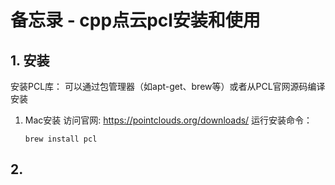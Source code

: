 # 备忘录 - cpp点云pcl安装和使用

## 1. 安装
安装PCL库：
可以通过包管理器（如apt-get、brew等）或者从PCL官网源码编译安装
1. Mac安装
    访问官网: https://pointclouds.org/downloads/
    运行安装命令：
    ```
    brew install pcl
    ```


## 2. 
    